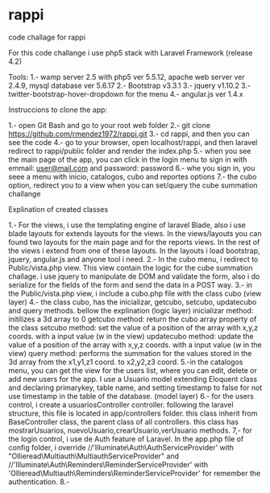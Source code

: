 # rappi
code challage for rappi

For this code challange i use php5 stack with Laravel Framework (release 4.2)

Tools:
1.- wamp server 2.5 with php5 ver 5.5.12, apache web server ver 2.4.9, mysql database ver 5.6.17
2.- Bootstrap v3.3.1
3.- jquery v1.10.2
3.- twitter-bootstrap-hover-dropdown for the menu
4.- angular.js ver 1.4.x

Instruccions to clone the app:

1.- open Git Bash and go to your root web folder
2.- git clone https://github.com/rmendez1972/rappi.git
3.- cd rappi, and then you can see the code
4.- go to your browser, open localhost/rappi, and then laravel redirect to rappi/public folder and render the index.php
5.- when you see the main page of the app, you can click in the login menu to sign in with emmail: user@mail.com and password: password
6.- whe you sign in, you seee a menu with inicio, catalogos, cubo and reportes options
7.- the cubo option, redirect you to a view when you can set/query the cube summation challange


Explination of created classes

1.- For the views, i use the templating engine of laravel Blade, also i use blade layouts for extends layouts for the views. In the views/layouts you can found two layouts for the main page and for the reports views. In the rest of the views i extend from one of these layouts. In the layouts i load bootstrap, jquery, angular.js and anyone tool i need.
2.- In the cubo menu, i redirect to Public/vista.php view. This view contain the logic for the cube summation challage.
i use jquery to manipulate de DOM and validate the form, also i do serialize for the fields of the form and send the data in a POST way.
3.- in the Public/vista.php view, i include a cubo.php file with the class cubo (view layer)
4.- the class cubo, has the inicializar, getcubo, setcubo, updatecubo and query methods. bellow the explination (logic layer)
	inicializar method: initilizes a 3d array to 0
	getcubo method: return the cubo array property of the class
	setcubo method: set the value of a position of the array with x,y,z coords. with a input value (w in the view)
	updatecubo method: update the value of a position of the array with x,y,z coords. with a input value (w in the view)
	query method: performs the summation for the values stored in the 3d array from the x1,y1,z1 coord. to x2,y2,z3 coord.
5.-in the catalogos menu, you can get the view for the users list, where you can edit, delete or add new users for the app. I use a Usuario model extending Eloquent class and declaring primarykey, table name, and setting timestamp to false for not use timestamp in the table of the database. (model layer)
6.- for the users control, i create a usuariosController controller. following the laravel structure, this file is located in app/controllers folder. this class inherit from BaseController class, the parent class of all controllers. this class has mostrarUsuarios, nuevoUsuario,crearUsuario,verUsuario methods.
7,- for the login control, i use de Auth feature of Laravel. In the app.php file of config folder, i override //'Illuminate\Auth\AuthServiceProvider' with "Ollieread\Multiauth\MultiauthServiceProvider" and //'Illuminate\Auth\Reminders\ReminderServiceProvider' with 'Ollieread\Multiauth\Reminders\ReminderServiceProvider' for remember the authentication.
8.-


